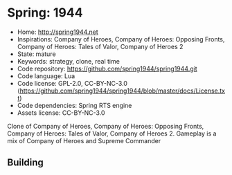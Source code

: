 # Spring: 1944

- Home: http://spring1944.net
- Inspirations: Company of Heroes, Company of Heroes: Opposing Fronts, Company of Heroes: Tales of Valor, Company of Heroes 2
- State: mature
- Keywords: strategy, clone, real time
- Code repository: https://github.com/spring1944/spring1944.git
- Code language: Lua
- Code license: GPL-2.0, CC-BY-NC-3.0 (https://github.com/spring1944/spring1944/blob/master/docs/License.txt)
- Code dependencies: Spring RTS engine
- Assets license: CC-BY-NC-3.0

Clone of Company of Heroes, Company of Heroes: Opposing Fronts, Company of Heroes: Tales of Valor, Company of Heroes 2.
Gameplay is a mix of Company of Heroes and Supreme Commander

## Building
